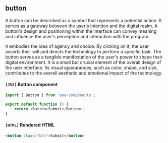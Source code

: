 ## button

A _button_ can be described as a symbol that represents a potential action. It serves as a gateway between the user's intention and the digital realm. A button's design and positioning within the interface can convey meaning and influence the user's perception and interaction with the program.

It embodies the idea of agency and choice. By clicking on it, the user asserts their will and directs the technology to perform a specific task. The button serves as a tangible manifestation of the user's power to shape their digital environment. It is a small but crucial element of the overall design of the user interface. Its visual appearances, such as color, shape, and size, contributes to the overall aesthetic and emotional impact of the technology.

#### `[JSX]` Button component
```js
import { Button } from 'ana-components';

export default function () {
	return <Button>Submit</Button>;
}
```
#### `[HTML]` Rendered HTML
  ```html
<button class="btn">Submit</button>
```